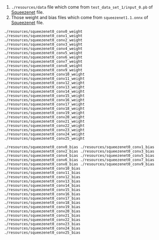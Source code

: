 1. `./resources/data` file which come from `test_data_set_1/input_0.pb` of [Squeezenet](https://s3.amazonaws.com/onnx-model-zoo/squeezenet/squeezenet1.1/squeezenet1.1.tar.gz) file.
2. Those weight and bias files which come from `squeezenet1.1.onnx` of [Squeezenet](https://s3.amazonaws.com/onnx-model-zoo/squeezenet/squeezenet1.1/squeezenet1.1.tar.gz) file.

`
./resources/squeezenet0_conv0_weight 
./resources/squeezenet0_conv1_weight 
./resources/squeezenet0_conv2_weight 
./resources/squeezenet0_conv3_weight 
./resources/squeezenet0_conv4_weight 
./resources/squeezenet0_conv5_weight 
./resources/squeezenet0_conv6_weight 
./resources/squeezenet0_conv7_weight 
./resources/squeezenet0_conv8_weight 
./resources/squeezenet0_conv9_weight 
./resources/squeezenet0_conv10_weight 
./resources/squeezenet0_conv11_weight 
./resources/squeezenet0_conv12_weight 
./resources/squeezenet0_conv13_weight 
./resources/squeezenet0_conv14_weight 
./resources/squeezenet0_conv15_weight 
./resources/squeezenet0_conv16_weight 
./resources/squeezenet0_conv17_weight 
./resources/squeezenet0_conv18_weight 
./resources/squeezenet0_conv19_weight 
./resources/squeezenet0_conv20_weight 
./resources/squeezenet0_conv21_weight 
./resources/squeezenet0_conv22_weight 
./resources/squeezenet0_conv23_weight 
./resources/squeezenet0_conv24_weight 
./resources/squeezenet0_conv25_weight 
`

`
./resources/squeezenet0_conv0_bias
./resources/squeezenet0_conv1_bias
./resources/squeezenet0_conv2_bias
./resources/squeezenet0_conv3_bias
./resources/squeezenet0_conv4_bias
./resources/squeezenet0_conv5_bias
./resources/squeezenet0_conv6_bias
./resources/squeezenet0_conv7_bias
./resources/squeezenet0_conv8_bias
./resources/squeezenet0_conv9_bias
./resources/squeezenet0_conv10_bias
./resources/squeezenet0_conv11_bias
./resources/squeezenet0_conv12_bias
./resources/squeezenet0_conv13_bias
./resources/squeezenet0_conv14_bias
./resources/squeezenet0_conv15_bias
./resources/squeezenet0_conv16_bias
./resources/squeezenet0_conv17_bias
./resources/squeezenet0_conv18_bias
./resources/squeezenet0_conv19_bias
./resources/squeezenet0_conv20_bias
./resources/squeezenet0_conv21_bias
./resources/squeezenet0_conv22_bias
./resources/squeezenet0_conv23_bias
./resources/squeezenet0_conv24_bias
./resources/squeezenet0_conv25_bias
`

